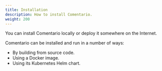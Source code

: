 ```yaml
---
title: Installation
description: How to install Comentario.
weight: 200
---
```


You can install Comentario locally or deploy it somewhere on the Internet.

<!--more-->

Comentario can be installed and run in a number of ways:

* By building from source code.
* Using a Docker image.
* Using its Kubernetes Helm chart.
